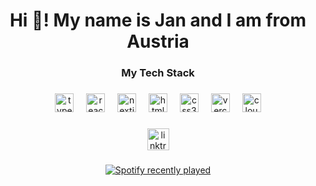 <h1 align="center">Hi 👋! My name is Jan and I am from Austria</h1>

###

<h3 align="center">My Tech Stack</h3>

###

<div align="center">
  <img src="https://img.shields.io/badge/TypeScript-3178C6?logo=typescript&logoColor=white&style=for-the-badge" height="30" alt="typescript logo"  />
  <img width="12" />
  <img src="https://img.shields.io/badge/React-61DAFB?logo=react&logoColor=black&style=for-the-badge" height="30" alt="react logo"  />
  <img width="12" />
  <img src="https://img.shields.io/badge/Next.js-000000?logo=nextdotjs&logoColor=white&style=for-the-badge" height="30" alt="nextjs logo"  />
  <img width="12" />
  <img src="https://img.shields.io/badge/HTML5-E34F26?logo=html5&logoColor=white&style=for-the-badge" height="30" alt="html5 logo"  />
  <img width="12" />
  <img src="https://img.shields.io/badge/CSS3-1572B6?logo=css3&logoColor=white&style=for-the-badge" height="30" alt="css3 logo"  />
  <img width="12" />
  <img src="https://img.shields.io/badge/Vercel-000000?logo=vercel&logoColor=white&style=for-the-badge" height="30" alt="vercel logo"  />
  <img width="12" />
  <img src="https://img.shields.io/badge/Cloudflare-F38020?logo=cloudflare&logoColor=black&style=for-the-badge" height="30" alt="cloudflare logo"  />
</div>

###

<div align="center">
  <a href="https://linktr.ee/evipez" target="_blank">
    <img src="https://img.shields.io/static/v1?message=Linktree&logo=linktree&label=&color=1de9b6&logoColor=white&labelColor=&style=for-the-badge" height="35" alt="linktree logo"  />
  </a>
</div>

###

<div align="center">
  <a href="https://open.spotify.com/user/eVipeZ">
    <img src="https://spotify-recently-played-readme.vercel.app/api?user=pa7hp2ggp9p7m7xs76w1zlnx7&unique={true|1|on|yes}" alt="Spotify recently played"  />
  </a>
</div>

###
